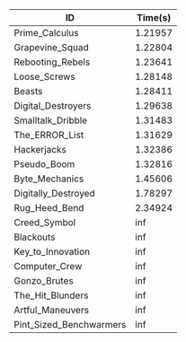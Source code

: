 |ID|Time(s)|
|-|-|
|Prime_Calculus|1.21957|
|Grapevine_Squad|1.22804|
|Rebooting_Rebels|1.23641|
|Loose_Screws|1.28148|
|Beasts|1.28411|
|Digital_Destroyers|1.29638|
|Smalltalk_Dribble|1.31483|
|The_ERROR_List|1.31629|
|Hackerjacks|1.32386|
|Pseudo_Boom|1.32816|
|Byte_Mechanics|1.45606|
|Digitally_Destroyed|1.78297|
|Rug_Heed_Bend|2.34924|
|Creed_Symbol|inf|
|Blackouts|inf|
|Key_to_Innovation|inf|
|Computer_Crew|inf|
|Gonzo_Brutes|inf|
|The_Hit_Blunders|inf|
|Artful_Maneuvers|inf|
|Pint_Sized_Benchwarmers|inf|
